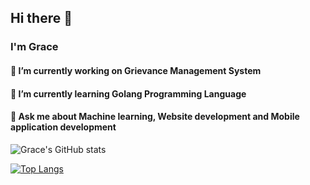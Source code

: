 ## Hi there 👋
### I'm Grace 

#### 🔭 I’m currently working on Grievance Management System
#### 🌱 I’m currently learning Golang Programming Language
#### 💬 Ask me about Machine learning, Website development and Mobile application development

![Grace's GitHub stats](https://github-readme-stats.vercel.app/api?username=gracie2&show_icons=true&theme=radical)

[![Top Langs](https://github-readme-stats.vercel.app/api/top-langs/?username=gracie2&layout=compact)](https://github.com/gracie2/github-readme-stats)
